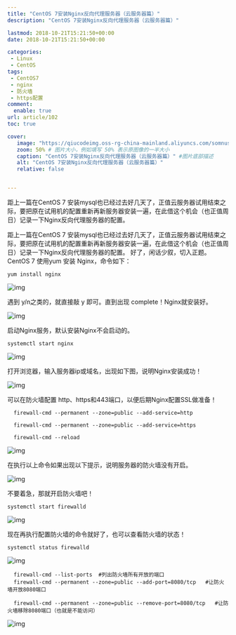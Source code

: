 ```yaml
---
title: "CentOS 7安装Nginx反向代理服务器（云服务器篇）"
description: "CentOS 7安装Nginx反向代理服务器（云服务器篇）"

lastmod: 2018-10-21T15:21:50+00:00
date: 2018-10-21T15:21:50+00:00

categories:
 - Linux
 - CentOS
tags:
 - CentOS7
 - nginx
 - 防火墙
 - https配置
comment:
  enable: true
url: article/102
toc: true

cover:
   image: "https://qiucodeimg.oss-rg-china-mainland.aliyuncs.com/somnus/1540104705255.png" #图片路径例如：posts/tech/123/123.png
   zoom: 50% # 图片大小，例如填写 50% 表示原图像的一半大小
   caption: "CentOS 7安装Nginx反向代理服务器（云服务器篇）" #图片底部描述
   alt: "CentOS 7安装Nginx反向代理服务器（云服务器篇）"
   relative: false


---
```


距上一篇在CentOS 7 安装mysql也已经过去好几天了，正值云服务器试用结束之际，要把原在试用机的配置重新再新服务器安装一遍，在此借这个机会（也正值周日）记录一下Nginx反向代理服务器的配置。

<!--more-->

距上一篇在CentOS 7 安装mysql也已经过去好几天了，正值云服务器试用结束之际，要把原在试用机的配置重新再新服务器安装一遍，在此借这个机会（也正值周日）记录一下Nginx反向代理服务器的配置。
好了，闲话少叙，切入正题。
CentOS 7 使用yum 安装 Nginx，命令如下：

```shell
yum install nginx
```





![img](https://qiucodeimg.oss-rg-china-mainland.aliyuncs.com/somnus/1540104705255.png)

遇到 y/n之类的，就直接敲 y 即可。直到出现 complete！Nginx就安装好。

![img](https://qiucodeimg.oss-rg-china-mainland.aliyuncs.com/somnus/1540104872168.png)

启动Nginx服务，默认安装Nginx不会启动的。



```shell
systemctl start nginx
```





![img](https://qiucodeimg.oss-rg-china-mainland.aliyuncs.com/somnus/1540106291373.png)

打开浏览器，输入服务器ip或域名，出现如下图，说明Nginx安装成功！

![img](https://qiucodeimg.oss-rg-china-mainland.aliyuncs.com/somnus/1540104986490.png)

可以在防火墙配置 http、https和443端口，以便后期Nginx配置SSL做准备！

```shell
  firewall-cmd --permanent --zone=public --add-service=http

  firewall-cmd --permanent --zone=public --add-service=https

  firewall-cmd --reload
```



![img](https://qiucodeimg.oss-rg-china-mainland.aliyuncs.com/somnus/1540105117655.png)

在执行以上命令如果出现以下提示，说明服务器的防火墙没有开启。

![img](https://qiucodeimg.oss-rg-china-mainland.aliyuncs.com/somnus/1540105432067.png)

不要着急，那就开启防火墙吧！



```shell
systemctl start firewalld
```





![img](https://qiucodeimg.oss-rg-china-mainland.aliyuncs.com/somnus/1540105596531.png)

现在再执行配置防火墙的命令就好了，也可以查看防火墙的状态！



```shell
systemctl status firewalld
```





![img](https://qiucodeimg.oss-rg-china-mainland.aliyuncs.com/somnus/1540105753775.png)

```shell
  firewall-cmd --list-ports  #列出防火墙所有开放的端口
  firewall-cmd --permanent --zone=public --add-port=8080/tcp   #让防火墙开放8080端口

  firewall-cmd --permanent --zone=public --remove-port=8080/tcp   #让防火墙移除8080端口（也就是不能访问）
```



![img](https://qiucodeimg.oss-rg-china-mainland.aliyuncs.com/somnus/1540106192472.png)